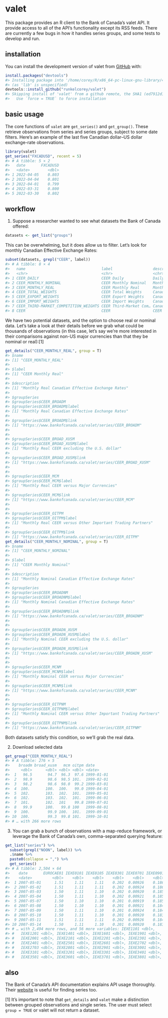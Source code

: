 
<!-- README.md is generated from README.Rmd. Please edit that file -->

# valet

<!-- badges: start -->
<!-- badges: end -->

This package provides an R client to the Bank of Canada’s valet API. It
provide access to all of the API’s functionality except its RSS feeds.
There are currently a few bugs in how it handles series groups, and some
tests to develop and run.

## installation

You can install the development version of valet from
[GitHub](https://github.com/) with:

``` r
install.packages("devtools")
#> Installing package into '/home/corey/R/x86_64-pc-linux-gnu-library/4.1'
#> (as 'lib' is unspecified)
devtools::install_github("runkelcorey/valet")
#> Skipping install of 'valet' from a github remote, the SHA1 (ed7912d1) has not changed since last install.
#>   Use `force = TRUE` to force installation
```

## basic usage

The core functions of `valet` are `get_series()` and `get_group()`.
These retrieve observations from series and series groups, subject to
some date filters. Here’s an example of the last five Canadian dollar–US
dollar exchange-rate observations.

``` r
library(valet)
get_series("FXCADUSD", recent = 5)
#> # A tibble: 5 × 2
#>   date       FXCADUSD
#>   <date>        <dbl>
#> 1 2022-04-05    0.803
#> 2 2022-04-04    0.801
#> 3 2022-04-01    0.799
#> 4 2022-03-31    0.800
#> 5 2022-03-30    0.802
```

## workflow

1.  Suppose a researcher wanted to see what datasets the Bank of Canada
    offered:

``` r
datasets <- get_list("groups")
```

This can be overwhelming, but it does allow us to filter. Let’s look for
monthly Canadian Effective Exchange Rates:

``` r
subset(datasets, grepl("CEER", label))
#> # A tibble: 8 × 4
#>   name                                  label                  description link 
#>   <chr>                                 <chr>                  <chr>       <chr>
#> 1 CEER_DAILY                            CEER Daily             Daily Nomi… http…
#> 2 CEER_MONTHLY_NOMINAL                  CEER Monthly Nominal   Monthly No… http…
#> 3 CEER_MONTHLY_REAL                     CEER Monthly Real      Monthly Re… http…
#> 4 CEER_TOTAL_WEIGHTS                    CEER Total Weights     Canadian E… http…
#> 5 CEER_EXPORT_WEIGHTS                   CEER Export Weights    Canadian E… http…
#> 6 CEER_IMPORT_WEIGHTS                   CEER Import Weights    Canadian E… http…
#> 7 CEER_THIRD-MARKET_COMPETITION_WEIGHTS CEER Third-Market Com… Canadian E… http…
#> 8 CEER                                  CEER                   CEER        http…
```

We have two potential datasets, and the option to choose real or nominal
data. Let’s take a look at their details before we grab what could be
thousands of observations (in this case, let’s say we’re more interested
in their comparisons against non-US major currencies than that they be
nominal or real):[1]

``` r
get_details("CEER_MONTHLY_REAL", group = T)
#> $name
#> [1] "CEER_MONTHLY_REAL"
#> 
#> $label
#> [1] "CEER Monthly Real"
#> 
#> $description
#> [1] "Monthly Real Canadian Effective Exchange Rates"
#> 
#> $groupSeries
#> $groupSeries$CEER_BROADM
#> $groupSeries$CEER_BROADM$label
#> [1] "Monthly Real Canadian Effective Exchange Rates"
#> 
#> $groupSeries$CEER_BROADM$link
#> [1] "https://www.bankofcanada.ca/valet/series/CEER_BROADM"
#> 
#> 
#> $groupSeries$CEER_BROAD_XUSM
#> $groupSeries$CEER_BROAD_XUSM$label
#> [1] "Monthly Real CEER excluding the U.S. dollar"
#> 
#> $groupSeries$CEER_BROAD_XUSM$link
#> [1] "https://www.bankofcanada.ca/valet/series/CEER_BROAD_XUSM"
#> 
#> 
#> $groupSeries$CEER_MCM
#> $groupSeries$CEER_MCM$label
#> [1] "Monthly Real CEER versus Major Currencies"
#> 
#> $groupSeries$CEER_MCM$link
#> [1] "https://www.bankofcanada.ca/valet/series/CEER_MCM"
#> 
#> 
#> $groupSeries$CEER_OITPM
#> $groupSeries$CEER_OITPM$label
#> [1] "Monthly Real CEER versus Other Important Trading Partners"
#> 
#> $groupSeries$CEER_OITPM$link
#> [1] "https://www.bankofcanada.ca/valet/series/CEER_OITPM"
get_details("CEER_MONTHLY_NOMINAL", group = T)
#> $name
#> [1] "CEER_MONTHLY_NOMINAL"
#> 
#> $label
#> [1] "CEER Monthly Nominal"
#> 
#> $description
#> [1] "Monthly Nominal Canadian Effective Exchange Rates"
#> 
#> $groupSeries
#> $groupSeries$CEER_BROADNM
#> $groupSeries$CEER_BROADNM$label
#> [1] "Monthly Nominal Canadian Effective Exchange Rates"
#> 
#> $groupSeries$CEER_BROADNM$link
#> [1] "https://www.bankofcanada.ca/valet/series/CEER_BROADNM"
#> 
#> 
#> $groupSeries$CEER_BROADN_XUSM
#> $groupSeries$CEER_BROADN_XUSM$label
#> [1] "Monthly Nominal CEER excluding the U.S. dollar"
#> 
#> $groupSeries$CEER_BROADN_XUSM$link
#> [1] "https://www.bankofcanada.ca/valet/series/CEER_BROADN_XUSM"
#> 
#> 
#> $groupSeries$CEER_MCNM
#> $groupSeries$CEER_MCNM$label
#> [1] "Monthly Nominal CEER versus Major Currencies"
#> 
#> $groupSeries$CEER_MCNM$link
#> [1] "https://www.bankofcanada.ca/valet/series/CEER_MCNM"
#> 
#> 
#> $groupSeries$CEER_OITPNM
#> $groupSeries$CEER_OITPNM$label
#> [1] "Monthly Nominal CEER versus Other Important Trading Partners"
#> 
#> $groupSeries$CEER_OITPNM$link
#> [1] "https://www.bankofcanada.ca/valet/series/CEER_OITPNM"
```

Both datasets satisfy this condition, so we’ll grab the real data.

2.  Download selected data

``` r
get_group("CEER_MONTHLY_REAL")
#> # A tibble: 276 × 5
#>    broadm broad_xusm   mcm oitpm date      
#>     <dbl>      <dbl> <dbl> <dbl> <date>    
#>  1   96.5       94.7  96.3  97.6 1999-01-01
#>  2   98.9       98.6  98.5 101.  1999-02-01
#>  3   98.2       98.6  98.0  99.2 1999-03-01
#>  4  100.       100.  100.   99.0 1999-04-01
#>  5  102.       103.  102.  101.  1999-05-01
#>  6  102.       103.  102.  101.  1999-06-01
#>  7  101.       102.  101    99.8 1999-07-01
#>  8   99.9      100.   99.8 100   1999-08-01
#>  9  100.        99.9 100.  101.  1999-09-01
#> 10  100.        99.3  99.8 101.  1999-10-01
#> # … with 266 more rows
```

3.  You can grab a bunch of observations with a map-reduce framework, or
    leverage the Bank of Canada’s own, comma-separated querying feature:

``` r
get_list("series") %>%
  subset(grepl("NOON", label)) %>%
  .$name %>%
  paste0(collapse = ",") %>%
  get_series()
#> # A tibble: 2,504 × 64
#>    date       EUROCAE01 IEXE0101 IEXE0105 IEXE0301 IEXE0701 IEXE0901 IEXE1001
#>    <date>         <dbl>    <dbl>    <dbl>    <dbl>    <dbl>    <dbl>    <dbl>
#>  1 2007-05-01      1.51     1.11     1.11    0.202  0.00926    0.186     0.17
#>  2 2007-05-02      1.51     1.11     1.11    0.202  0.00924    0.186     0.17
#>  3 2007-05-03      1.50     1.11     1.10    0.202  0.00920    0.185     0.16
#>  4 2007-05-04      1.50     1.11     1.10    0.202  0.00921    0.185     0.16
#>  5 2007-05-07      1.50     1.10     1.10    0.201  0.00919    0.185     0.16
#>  6 2007-05-08      1.50     1.10     1.10    0.201  0.00921    0.184     0.16
#>  7 2007-05-09      1.50     1.11     1.10    0.201  0.00924    0.184     0.16
#>  8 2007-05-10      1.50     1.11     1.10    0.201  0.00920    0.183     0.16
#>  9 2007-05-11      1.51     1.11     1.11    0.202  0.00926    0.184     0.16
#> 10 2007-05-14      1.50     1.11     1.10    0.201  0.00920    0.183     0.16
#> # … with 2,494 more rows, and 56 more variables: IEXE1101 <dbl>,
#> #   IEXE1201 <dbl>, IEXE1401 <dbl>, IEXE1601 <dbl>, IEXE1901 <dbl>,
#> #   IEXE2001 <dbl>, IEXE2101 <dbl>, IEXE2201 <dbl>, IEXE2301 <dbl>,
#> #   IEXE2401 <dbl>, IEXE2501 <dbl>, IEXE2601 <dbl>, IEXE2702 <dbl>,
#> #   IEXE2703 <dbl>, IEXE2801 <dbl>, IEXE2901 <dbl>, IEXE3001 <dbl>,
#> #   IEXE3101 <dbl>, IEXE3201 <dbl>, IEXE3301 <dbl>, IEXE3401 <dbl>,
#> #   IEXE3501 <dbl>, IEXE3601 <dbl>, IEXE3701 <dbl>, IEXE3801 <dbl>, …
```

## also

The Bank of Canada’s API documentation explains API usage thoroughly.
Their [website](https://www.bankofcanada.ca/) is useful for finding
series too.

[1] It’s important to note that `get_details` and `valet` make a
distinction between grouped observations and single series. The user
must select `group = TRUE` or valet will not return a dataset.
